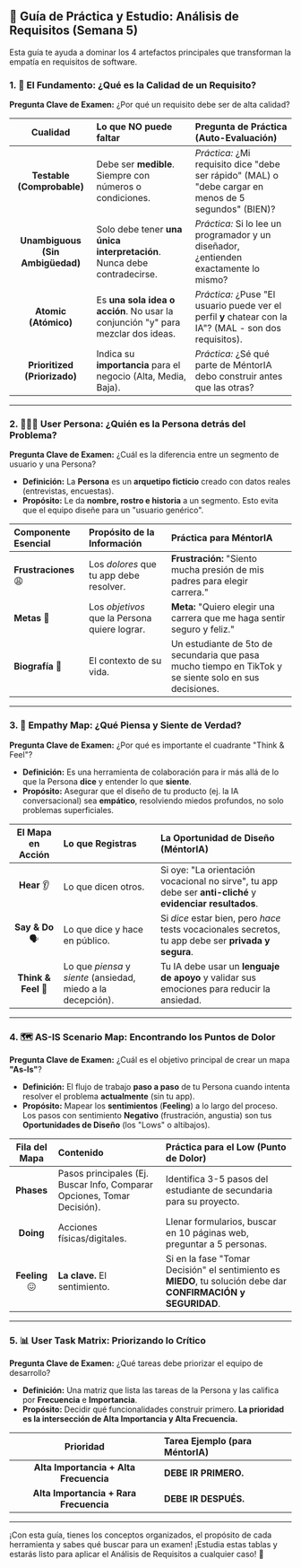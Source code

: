 ## 🚀 **Guía de Práctica y Estudio: Análisis de Requisitos (Semana 5)**

Esta guía te ayuda a dominar los 4 artefactos principales que transforman la empatía en requisitos de software.

### **1. 📝 El Fundamento: ¿Qué es la Calidad de un Requisito?**

**Pregunta Clave de Examen:** ¿Por qué un requisito debe ser de alta calidad?

|             Cualidad             | Lo que **NO** puede faltar                                                       | Pregunta de Práctica (Auto-Evaluación)                                                                  |
| :------------------------------: | :------------------------------------------------------------------------------- | :------------------------------------------------------------------------------------------------------ |
|    **Testable (Comprobable)**    | Debe ser **medible**. Siempre con números o condiciones.                         | *Práctica:* ¿Mi requisito dice "debe ser rápido" (MAL) o "debe cargar en menos de 5 segundos" (BIEN)?   |
| **Unambiguous (Sin Ambigüedad)** | Solo debe tener **una única interpretación**. Nunca debe contradecirse.          | *Práctica:* Si lo lee un programador y un diseñador, ¿entienden exactamente lo mismo?                   |
|       **Atomic (Atómico)**       | Es **una sola idea o acción**. No usar la conjunción "y" para mezclar dos ideas. | *Práctica:* ¿Puse "El usuario puede ver el perfil **y** chatear con la IA"? (MAL - son dos requisitos). |
|   **Prioritized (Priorizado)**   | Indica su **importancia** para el negocio (Alta, Media, Baja).                   | *Práctica:* ¿Sé qué parte de MéntorIA debo construir antes que las otras?                               |

---

### **2. 🧑‍🤝‍🧑 User Persona: ¿Quién es la Persona detrás del Problema?**

**Pregunta Clave de Examen:** ¿Cuál es la diferencia entre un segmento de usuario y una Persona?

*   **Definición:** La **Persona** es un **arquetipo ficticio** creado con datos reales (entrevistas, encuestas).
*   **Propósito:** Le da **nombre, rostro e historia** a un segmento. Esto evita que el equipo diseñe para un "usuario genérico".

| Componente Esencial | Propósito de la Información | Práctica para **MéntorIA** |
| :--- | :--- | :--- |
| **Frustraciones** 😩 | Los *dolores* que tu app debe resolver. | **Frustración:** "Siento mucha presión de mis padres para elegir carrera." |
| **Metas** 🎯 | Los *objetivos* que la Persona quiere lograr. | **Meta:** "Quiero elegir una carrera que me haga sentir seguro y feliz." |
| **Biografía** 📖 | El contexto de su vida. | Un estudiante de 5to de secundaria que pasa mucho tiempo en TikTok y se siente solo en sus decisiones. |

---

### **3. 🧠 Empathy Map: ¿Qué Piensa y Siente de Verdad?**

**Pregunta Clave de Examen:** ¿Por qué es importante el cuadrante "Think & Feel"?

*   **Definición:** Es una herramienta de colaboración para ir más allá de lo que la Persona **dice** y entender lo que **siente**.
*   **Propósito:** Asegurar que el diseño de tu producto (ej. la IA conversacional) sea **empático**, resolviendo miedos profundos, no solo problemas superficiales.

| El Mapa en Acción | Lo que Registras | La Oportunidad de Diseño (MéntorIA) |
| :---: | :--- | :--- |
| **Hear** 👂 | Lo que dicen otros. | Si oye: "La orientación vocacional no sirve", tu app debe ser **anti-cliché** y **evidenciar resultados**. |
| **Say & Do** 🗣️ | Lo que dice y hace en público. | Si *dice* estar bien, pero *hace* tests vocacionales secretos, tu app debe ser **privada y segura**. |
| **Think & Feel** 💭 | Lo que *piensa* y *siente* (ansiedad, miedo a la decepción). | Tu IA debe usar un **lenguaje de apoyo** y validar sus emociones para reducir la ansiedad. |

---

### **4. 🗺️ AS-IS Scenario Map: Encontrando los Puntos de Dolor**

**Pregunta Clave de Examen:** ¿Cuál es el objetivo principal de crear un mapa **"As-Is"**?

*   **Definición:** El flujo de trabajo **paso a paso** de tu Persona cuando intenta resolver el problema **actualmente** (sin tu app).
*   **Propósito:** Mapear los **sentimientos** (**Feeling**) a lo largo del proceso. Los pasos con sentimiento **Negativo** (frustración, angustia) son tus **Oportunidades de Diseño** (los "Lows" o altibajos).

| Fila del Mapa | Contenido | Práctica para el Low (Punto de Dolor) |
| :---: | :--- | :--- |
| **Phases** | Pasos principales (Ej. Buscar Info, Comparar Opciones, Tomar Decisión). | Identifica 3-5 pasos del estudiante de secundaria para su proyecto. |
| **Doing** | Acciones físicas/digitales. | Llenar formularios, buscar en 10 páginas web, preguntar a 5 personas. |
| **Feeling** 😖 | **La clave.** El sentimiento. | Si en la fase "Tomar Decisión" el sentimiento es **MIEDO**, tu solución debe dar **CONFIRMACIÓN y SEGURIDAD**. |

---

### **5. 📊 User Task Matrix: Priorizando lo Crítico**

**Pregunta Clave de Examen:** ¿Qué tareas debe priorizar el equipo de desarrollo?

*   **Definición:** Una matriz que lista las tareas de la Persona y las califica por **Frecuencia** e **Importancia**.
*   **Propósito:** Decidir qué funcionalidades construir primero. **La prioridad es la intersección de Alta Importancia y Alta Frecuencia.**

| Prioridad | Tarea Ejemplo (para MéntorIA) |
| :---: | :--- |
| **Alta Importancia + Alta Frecuencia** | **DEBE IR PRIMERO.** | "Evaluar mis habilidades y conectarlas con carreras." |
| **Alta Importancia + Rara Frecuencia** | **DEBE IR DESPUÉS.** | "Contactar a un exalumno de una carrera específica." |

---

¡Con esta guía, tienes los conceptos organizados, el propósito de cada herramienta y sabes qué buscar para un examen! ¡Estudia estas tablas y estarás listo para aplicar el Análisis de Requisitos a cualquier caso! 💪